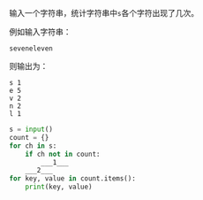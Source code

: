 输入一个字符串，统计字符串中`s`各个字符出现了几次。

例如输入字符串：
```input
seveneleven
```
则输出为：
```output
s 1
e 5
v 2
n 2
l 1
```

```py
s = input()
count = {}
for ch in s:
    if ch not in count:
        ___1___
    ___2___
for key, value in count.items():
    print(key, value)
```

<!-- testcases
ababababa

a 5
b 4

total
t 2
o 1
a 1
l 1
-->
